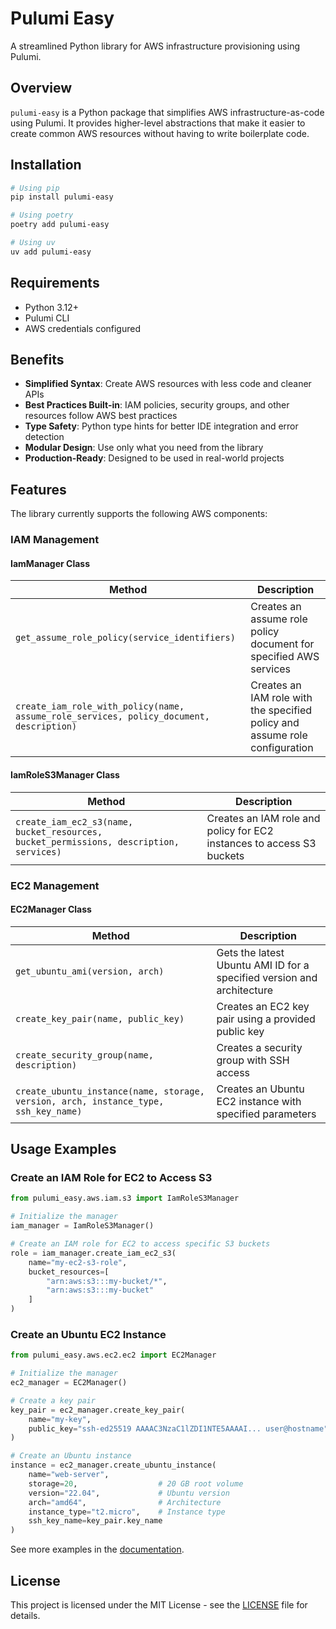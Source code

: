 # Pulumi Easy

A streamlined Python library for AWS infrastructure provisioning using Pulumi.

## Overview

`pulumi-easy` is a Python package that simplifies AWS infrastructure-as-code using Pulumi. It provides higher-level abstractions that make it easier to create common AWS resources without having to write boilerplate code.

## Installation

```bash
# Using pip
pip install pulumi-easy

# Using poetry
poetry add pulumi-easy

# Using uv
uv add pulumi-easy
```

## Requirements

- Python 3.12+
- Pulumi CLI
- AWS credentials configured

## Benefits

- **Simplified Syntax**: Create AWS resources with less code and cleaner APIs
- **Best Practices Built-in**: IAM policies, security groups, and other resources follow AWS best practices
- **Type Safety**: Python type hints for better IDE integration and error detection
- **Modular Design**: Use only what you need from the library
- **Production-Ready**: Designed to be used in real-world projects

## Features

The library currently supports the following AWS components:

### IAM Management

#### IamManager Class

| Method | Description |
|--------|-------------|
| `get_assume_role_policy(service_identifiers)` | Creates an assume role policy document for specified AWS services |
| `create_iam_role_with_policy(name, assume_role_services, policy_document, description)` | Creates an IAM role with the specified policy and assume role configuration |

#### IamRoleS3Manager Class

| Method | Description |
|--------|-------------|
| `create_iam_ec2_s3(name, bucket_resources, bucket_permissions, description, services)` | Creates an IAM role and policy for EC2 instances to access S3 buckets |

### EC2 Management

#### EC2Manager Class

| Method | Description |
|--------|-------------|
| `get_ubuntu_ami(version, arch)` | Gets the latest Ubuntu AMI ID for a specified version and architecture |
| `create_key_pair(name, public_key)` | Creates an EC2 key pair using a provided public key |
| `create_security_group(name, description)` | Creates a security group with SSH access |
| `create_ubuntu_instance(name, storage, version, arch, instance_type, ssh_key_name)` | Creates an Ubuntu EC2 instance with specified parameters |

## Usage Examples

### Create an IAM Role for EC2 to Access S3

```python
from pulumi_easy.aws.iam.s3 import IamRoleS3Manager

# Initialize the manager
iam_manager = IamRoleS3Manager()

# Create an IAM role for EC2 to access specific S3 buckets
role = iam_manager.create_iam_ec2_s3(
    name="my-ec2-s3-role",
    bucket_resources=[
        "arn:aws:s3:::my-bucket/*",
        "arn:aws:s3:::my-bucket"
    ]
)
```

### Create an Ubuntu EC2 Instance

```python
from pulumi_easy.aws.ec2.ec2 import EC2Manager

# Initialize the manager
ec2_manager = EC2Manager()

# Create a key pair
key_pair = ec2_manager.create_key_pair(
    name="my-key",
    public_key="ssh-ed25519 AAAAC3NzaC1lZDI1NTE5AAAAI... user@hostname"
)

# Create an Ubuntu instance
instance = ec2_manager.create_ubuntu_instance(
    name="web-server",
    storage=20,                  # 20 GB root volume
    version="22.04",             # Ubuntu version
    arch="amd64",                # Architecture
    instance_type="t2.micro",    # Instance type
    ssh_key_name=key_pair.key_name
)
```

See more examples in the [documentation](docs).

## License

This project is licensed under the MIT License - see the [LICENSE](LICENSE) file for details.
